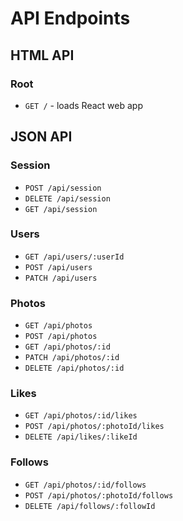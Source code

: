 # API Endpoints

## HTML API

### Root

- `GET /` - loads React web app

## JSON API

### Session
- `POST /api/session`
- `DELETE /api/session`
- `GET /api/session`

### Users
- `GET /api/users/:userId`
- `POST /api/users`
- `PATCH /api/users`

### Photos
- `GET /api/photos`
- `POST /api/photos`
- `GET /api/photos/:id`
- `PATCH /api/photos/:id`
- `DELETE /api/photos/:id`

### Likes
- `GET /api/photos/:id/likes`
- `POST /api/photos/:photoId/likes`
- `DELETE /api/likes/:likeId`

### Follows
- `GET /api/photos/:id/follows`
- `POST /api/photos/:photoId/follows`
- `DELETE /api/follows/:followId`
